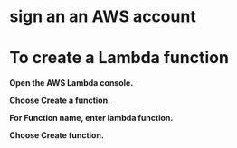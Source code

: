 # __sign an an AWS account__
# To create a Lambda function

__Open the AWS Lambda console.__

__Choose Create a function.__

__For Function name, enter lambda function.__

__Choose Create function.__
